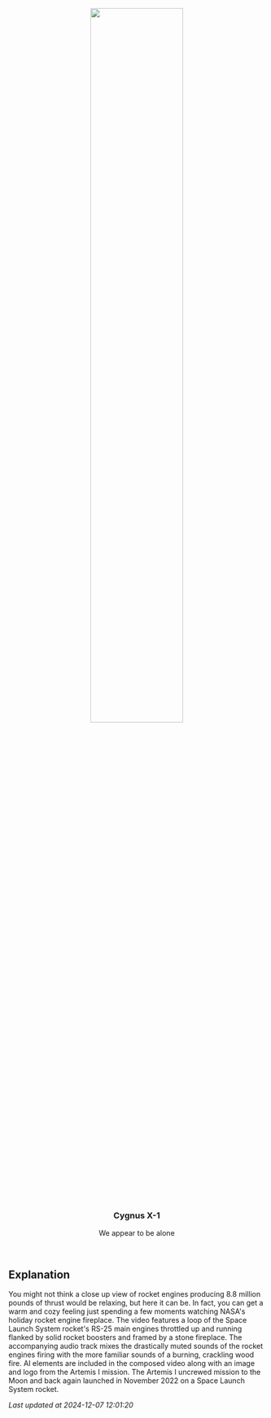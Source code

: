 <p align='center'>
    <img src='https://apod.nasa.gov/apod/image/2412/NASARocketEngineFireplaceSnap600.png' width='60%' />
    <h3 align="center">Cygnus X-1</h3>
    <p align="center">We appear to be alone</p>
</p>
<br/>

Explanation
--
You might not think a close up view of rocket engines producing 8.8 million pounds of thrust would be relaxing, but here it can be. In fact, you can get a warm and cozy feeling just spending a few moments watching NASA's holiday rocket engine fireplace. The video features a loop of the Space Launch System rocket's RS-25 main engines throttled up and running flanked by solid rocket boosters and framed by a stone fireplace. The accompanying audio track mixes the drastically muted sounds of the rocket engines firing with the more familiar sounds of a burning, crackling wood fire. AI elements are included in the composed video along with an image and logo from the Artemis I mission. The Artemis I uncrewed mission to the Moon and back again launched in November 2022 on a Space Launch System rocket.


*Last updated at 2024-12-07 12:01:20*
